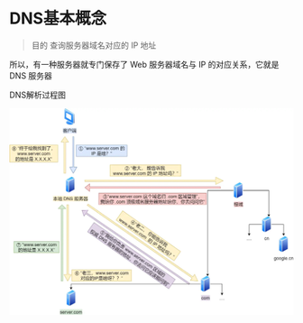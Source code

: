 # DNS基本概念

> 目的
查询服务器域名对应的 IP 地址

所以，有一种服务器就专门保存了 Web 服务器域名与 IP 的对应关系，它就是 DNS 服务器

DNS解析过程图

![DNS解析过程图](2023-03-14-17-24-20.png)
